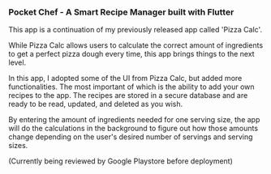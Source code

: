 ### Pocket Chef - A Smart Recipe Manager built with Flutter



This app is a continuation of my previously released app called 'Pizza Calc'.

While Pizza Calc allows users to calculate the correct amount of ingredients to get a perfect pizza dough every time, this app brings things to the next level.

In this app, I adopted some of the UI from Pizza Calc, but added more  functionalities. The most important of which is the ability to add your own recipes to the app. 
The recipes are stored in a secure database and are ready to be read, updated, and deleted as you wish.

By entering the amount of ingredients needed for one serving size, the app will do the calculations in the background to figure out how those amounts change depending on the user's desired number of servings and serving sizes.

(Currently being reviewed by Google Playstore before deployment)
